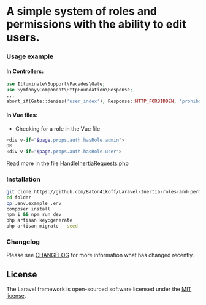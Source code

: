 # A simple system of roles and permissions with the ability to edit users.

### Usage example

#### In Controllers:
```php
use Illuminate\Support\Facades\Gate;
use Symfony\Component\HttpFoundation\Response;
...
abort_if(Gate::denies('user_index'), Response::HTTP_FORBIDDEN, 'prohibited (not authorized)');
```

#### In Vue files:
- Checking for a role in the Vue file
```php
<div v-if="$page.props.auth.hasRole.admin">
OR
<div v-if="$page.props.auth.hasRole.user">
```

Read more in the file [HandleInertiaRequests.php](https://github.com/Baton4ikoff/Laravel-Inertia-roles-and-permission/blob/master/app/Http/Middleware/HandleInertiaRequests.php)

### Installation

``` bash
git clone https://github.com/Baton4ikoff/Laravel-Inertia-roles-and-permission.git folder
cd folder
cp .env.example .env
composer install
npm i && npm run dev
php artisan key:generate
php artisan migrate --seed
```

### Changelog

Please see [CHANGELOG](CHANGELOG.md) for more information what has changed recently.

## License

The Laravel framework is open-sourced software licensed under the [MIT license](https://opensource.org/licenses/MIT).
